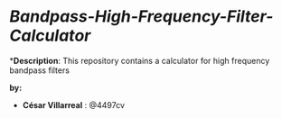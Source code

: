 # ***Bandpass-High-Frequency-Filter-Calculator***
***Description**: This repository contains a calculator for high frequency bandpass filters

**by:** 
- **César Villarreal** : @4497cv

